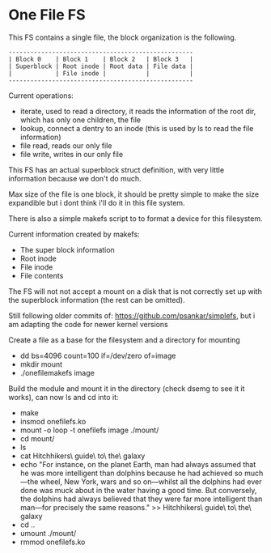 # One File FS

This FS contains a single file, the block organization is the following.

```
---------------------------------------------------
| Block 0    | Block 1    | Block 2   | Block 3   |
| Superblock | Root inode | Root data | File data |
|            | File inode |           |           |
---------------------------------------------------
```

Current operations:
- iterate, used to read a directory, it reads the information of the root dir, which has only one children, the file
- lookup, connect a dentry to an inode (this is used by ls to read the file information)
- file read, reads our only file
- file write, writes in our only file

This FS has an actual superblock struct definition, with very little information because we don't do much.

Max size of the file is one block, it should be pretty simple to make the size expandible but i dont think i'll do it in this file system.

There is also a simple makefs script to to format a device for this filesystem.

Current information created by makefs:
- The super block information
- Root inode
- File inode
- File contents

The FS will not not accept a mount on a disk that is not correctly set up with the superblock information (the rest can be omitted).

Still following older commits of: https://github.com/psankar/simplefs, but i am adapting the code for newer kernel versions

Create a file as a base for the filesystem and a directory for mounting
- dd bs=4096 count=100 if=/dev/zero of=image
- mkdir mount
- ./onefilemakefs image

Build the module and mount it in the directory (check dsemg to see it it works), can now ls and cd into it:
- make
- insmod onefilefs.ko
- mount -o loop -t onefilefs image ./mount/
- cd mount/
- ls
- cat Hitchhikers\ guide\ to\ the\ galaxy 
- echo "For instance, on the planet Earth, man had always assumed that he was more intelligent than dolphins because he had achieved so much—the wheel, New York, wars and so on—whilst all the dolphins had ever done was muck about in the water having a good time. But conversely, the dolphins had always believed that they were far more intelligent than man—for precisely the same reasons." >> Hitchhikers\ guide\ to\ the\ galaxy 
- cd ..
- umount ./mount/
- rmmod onefilefs.ko
